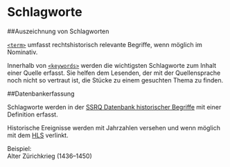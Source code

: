 # Schlagworte

##Auszeichnung von Schlagworten

 [`<term>`](term.de.md) umfasst rechtshistorisch relevante Begriffe, wenn möglich im Nominativ. 

Innerhalb von  [`<keywords>`](keywords.de.md) werden  die wichtigsten Schlagworte zum Inhalt einer Quelle erfasst. Sie helfen dem Lesenden, der mit der Quellensprache noch nicht so vertraut ist, die Stücke zu einem gesuchten Thema zu finden. 

##Datenbankerfassung

Schlagworte werden in der [SSRQ Datenbank historischer Begriffe](https://www.ssrq-sds-fds.ch/lemma-db-edit/search/search-form.xq) mit einer Definition erfasst.

Historische Ereignisse werden mit Jahrzahlen versehen und wenn möglich mit dem [HLS](https://hls-dhs-dss.ch/de/) verlinkt.

Beispiel:   
Alter Zürichkrieg (1436–1450)
